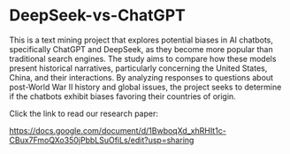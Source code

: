 # DeepSeek-vs-ChatGPT
This is a text mining project that explores potential biases in AI chatbots, specifically ChatGPT and DeepSeek, as they become more popular than traditional search engines. The study aims to compare how these models present historical narratives, particularly concerning the United States, China, and their interactions. By analyzing responses to questions about post-World War II history and global issues, the project seeks to determine if the chatbots exhibit biases favoring their countries of origin.

Click the link to read our research paper:

https://docs.google.com/document/d/1BwboqXd_xhRHIt1c-CBux7FmoQXo350jPbbLSuOfiLs/edit?usp=sharing
